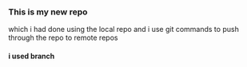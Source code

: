 <h3>This is my new repo</h3>
<p>which i had done using the local repo and i use git commands to push through the repo to remote repos</p>
<h4>i used branch</h4>
